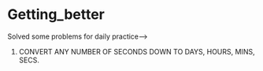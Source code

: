 # Getting_better
Solved some problems for daily practice-->
1. CONVERT ANY NUMBER OF SECONDS DOWN TO DAYS, HOURS, MINS, SECS. 
